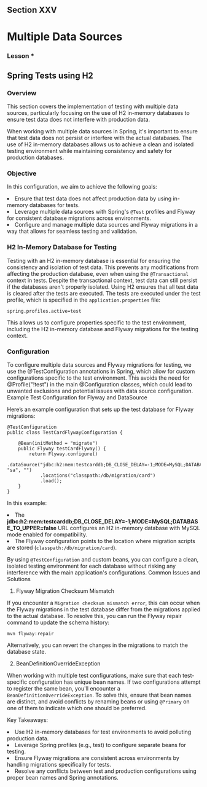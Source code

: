 ## Section XXV
# Multiple Data Sources
### Lesson *
## Spring Tests using H2

### Overview 

This section covers the implementation of testing with multiple data sources, particularly focusing on the use of H2 in-memory databases to ensure test data does not interfere with production data.

When working with multiple data sources in Spring, it's important to ensure that test data does not persist or interfere with the actual databases. The use of H2 in-memory databases allows us to achieve a clean and isolated testing environment while maintaining consistency and safety for production databases.

### Objective

In this configuration, we aim to achieve the following goals:

<li>Ensure that test data does not affect production data by using in-memory databases for tests.
<li>Leverage multiple data sources with Spring's <code>@Test</code> profiles and 
Flyway for consistent database migrations across environments.
<li>Configure and manage multiple data sources and Flyway migrations in a way 
that allows for seamless testing and validation.

### H2 In-Memory Database for Testing

Testing with an H2 in-memory database is essential for ensuring the consistency and isolation of test data. 
This prevents any modifications from affecting the production database, 
even when using the <code>@Transactional</code> context in tests. 
Despite the transactional context, test data can still persist if the databases aren't properly isolated. 
Using H2 ensures that all test data is cleared after the tests are executed.
The tests are executed under the test profile, which is specified in the <code>application.properties</code> file:

    spring.profiles.active=test

This allows us to configure properties specific to the test environment, including the H2 in-memory database 
and Flyway migrations for the testing context.

### Configuration

To configure multiple data sources and Flyway migrations for testing, we use the @TestConfiguration annotations in Spring, which allow for custom configurations specific to the test environment. This avoids the need for @Profile("!test") in the main @Configuration classes, which could lead to unwanted exclusions and potential issues with data source configuration.
Example Test Configuration for Flyway and DataSource

Here’s an example configuration that sets up the test database for Flyway migrations:

    @TestConfiguration
    public class TestCardFlywayConfiguration {

        @Bean(initMethod = "migrate")
        public Flyway testCardFlyway() {
            return Flyway.configure()
                .dataSource("jdbc:h2:mem:testcarddb;DB_CLOSE_DELAY=-1;MODE=MySQL;DATABASE_TO_UPPER=false", "sa", "")
                .locations("classpath:/db/migration/card")
                .load();
        }
    }

In this example:

<li>The <b>jdbc:h2:mem:testcarddb;DB_CLOSE_DELAY=-1;MODE=MySQL;DATABASE_TO_UPPER=false</b> 
URL configures an H2 in-memory database with MySQL mode enabled for compatibility.
<li>The Flyway configuration points to the location where migration scripts are stored
(<code>classpath:/db/migration/card</code>).

By using <code>@TestConfiguration</code> and custom beans, you can configure a clean, 
isolated testing environment for each database without risking any interference 
with the main application's configurations.
Common Issues and Solutions

1. Flyway Migration Checksum Mismatch

If you encounter a <code>Migration checksum mismatch error</code>, 
this can occur when the Flyway migrations in the test database 
differ from the migrations applied to the actual database. 
To resolve this, you can run the Flyway repair command to update the schema history:

    mvn flyway:repair

Alternatively, you can revert the changes in the migrations to match the database state.

2. BeanDefinitionOverrideException

When working with multiple test configurations, make sure that each test-specific configuration 
has unique bean names. 
If two configurations attempt to register the same bean, 
you'll encounter a <code>BeanDefinitionOverrideException</code>. 
To solve this, ensure that bean names are distinct, 
and avoid conflicts by renaming beans or using <code>@Primary</code> 
on one of them to indicate which one should be preferred.

Key Takeaways:

<li>Use H2 in-memory databases for test environments to avoid polluting production data.
<li>Leverage Spring profiles (e.g., test) to configure separate beans for testing.
<li>Ensure Flyway migrations are consistent across environments by handling migrations specifically for tests.
<li>Resolve any conflicts between test and production configurations using proper bean names and Spring annotations.